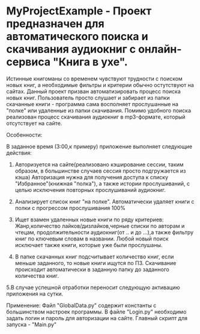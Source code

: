 # MyProjectExample - Проект предназначен для автоматического поиска и скачивания аудиокниг с онлайн-сервиса "Книга в ухе".
  Истинные книгоманы со временем чувствуют трудности с поиском новых книг, а необходимые фильтры и критерии обычно остутствуют на сайтах.
Данный проект призван автоматизировать процесс поиска новых книг. Пользователь просто слушает и забирает из папки скачанные книги - программа сама восполняет прослушанные на "полке" или удаленные из папки скачивания. Помимо удобного поиска реализован процесс скачивания
аудиокниг в mp3-формате, который отсутствует на сайте.

Особенности:

В заданное время (3:00,к примеру) приложение выполняет следующие действия:

1. Авторизуется на сайте(реализовано кэширование сессии, таким образом, в большинстве случаев сессия просто подгружается из кэша)
  Авторизация нужна для получения доступа к списку "Избранное"(книжная "полка"), а также истории прослушиваний, с целью исключения
  повторных прослушиваний аудиокниг.

2. Анализирует список книг "на полке". Автоматически удаляет книги с полки с прогрессом прослушивания 100%

3. Ищет взамен удаленных новые книги по ряду критериев: Жанр,количество лайков/дизлайков,черные списки по авторам и чтецам,
   продолжительности аудиокниг(от .. и до ...),а также фильтру книг по ключевым словам в названии. Любой новый поиск исключает также
   книги, которые уже были прослушаны.
   
4. В папке скачанных книг подсчитывает количество книг, если меньше заданного, то новые книги ищутся по П3. Скачивание происходит автоматически в заданную папку до заданного количества книг.

5.В случае успешной отработки  переносит следующую активацию приложения на сутки.

Применение:
Файл "GlobalData.py" содержит константы с большинством настроек программы. В файле "Login.py" необходимо задать логин и пароль для авторизации на сайте.
Главный скрипт для запуска - "Main.py"
